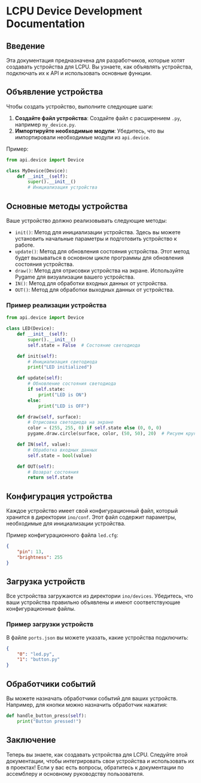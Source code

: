 # LCPU Device Development Documentation

## Введение

Эта документация предназначена для разработчиков, которые хотят создавать устройства для LCPU. Вы узнаете, как объявлять устройства, подключать их к API и использовать основные функции.

## Объявление устройства

Чтобы создать устройство, выполните следующие шаги:

1. **Создайте файл устройства**: Создайте файл с расширением `.py`, например `my_device.py`.
2. **Импортируйте необходимые модули**: Убедитесь, что вы импортировали необходимые модули из `api.device`.

Пример:

```python
from api.device import Device

class MyDevice(Device):
    def __init__(self):
        super().__init__()
        # Инициализация устройства
```

## Основные методы устройства

Ваше устройство должно реализовывать следующие методы:

- `init()`: Метод для инициализации устройства. Здесь вы можете установить начальные параметры и подготовить устройство к работе.
- `update()`: Метод для обновления состояния устройства. Этот метод будет вызываться в основном цикле программы для обновления состояния устройства.
- `draw()`: Метод для отрисовки устройства на экране. Используйте Pygame для визуализации вашего устройства.
- `IN()`: Метод для обработки входных данных от устройства.
- `OUT()`: Метод для обработки выходных данных от устройства.

### Пример реализации устройства

```python
from api.device import Device

class LED(Device):
    def __init__(self):
        super().__init__()
        self.state = False  # Состояние светодиода

    def init(self):
        # Инициализация светодиода
        print("LED initialized")

    def update(self):
        # Обновление состояния светодиода
        if self.state:
            print("LED is ON")
        else:
            print("LED is OFF")

    def draw(self, surface):
        # Отрисовка светодиода на экране
        color = (255, 255, 0) if self.state else (0, 0, 0)
        pygame.draw.circle(surface, color, (50, 50), 20)  # Рисуем круг

    def IN(self, value):
        # Обработка входных данных
        self.state = bool(value)

    def OUT(self):
        # Возврат состояния
        return self.state
```

## Конфигурация устройства

Каждое устройство имеет свой конфигурационный файл, который хранится в директории `ino/conf`. Этот файл содержит параметры, необходимые для инициализации устройства.

Пример конфигурационного файла `led.cfg`:

```json
{
    "pin": 13,
    "brightness": 255
}
```

## Загрузка устройств

Все устройства загружаются из директории `ino/devices`. Убедитесь, что ваши устройства правильно объявлены и имеют соответствующие конфигурационные файлы.

### Пример загрузки устройств

В файле `ports.json` вы можете указать, какие устройства подключить:

```json
{
    "0": "led.py",
    "1": "button.py"
}
```

## Обработчики событий

Вы можете назначать обработчики событий для ваших устройств. Например, для кнопки можно назначить обработчик нажатия:

```python
def handle_button_press(self):
    print("Button pressed!")
```

## Заключение

Теперь вы знаете, как создавать устройства для LCPU. Следуйте этой документации, чтобы интегрировать свои устройства и использовать их в проектах! Если у вас есть вопросы, обратитесь к документации по ассемблеру и основному руководству пользователя.
